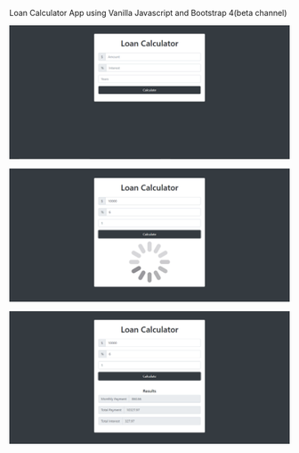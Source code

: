 Loan Calculator App using Vanilla Javascript and Bootstrap 4(beta channel)

![dashboard](screenshots/dashboard.png)


![loading-screen](screenshots/loading-screen.png)


![result-screen](screenshots/result-screen.png)

